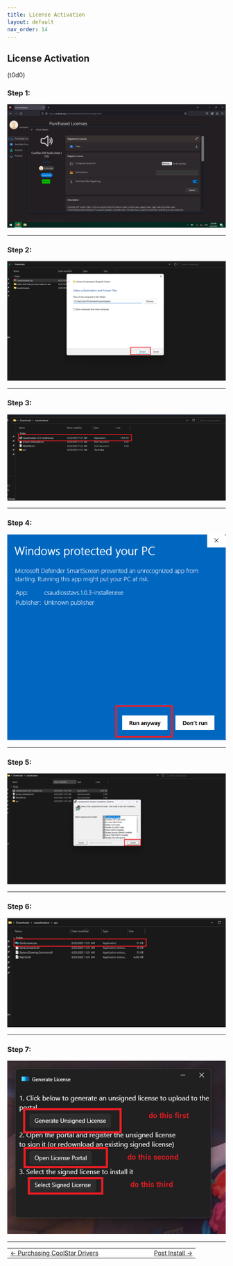 ```yaml
---
title: License Activation
layout: default
nav_order: 14
---
```


## License Activation
(t0d0)

### Step 1: 
<img src="/docs/csdriver/driveractivation/step0.png">

------

### Step 2: 
<img src="/docs/csdriver/driveractivation/step1.png">

------

### Step 3: 
<img src="/docs/csdriver/driveractivation/step2.png">

------

### Step 4:
<img src="/docs/csdriver/driveractivation/step3.png">

------

### Step 5: 
<img src="/docs/csdriver/driveractivation/step4.png">

------

### Step 6: 
<img src="/docs/csdriver/driveractivation/step5.png">

------

### Step 7:
<img src="/docs/csdriver/driveractivation/step6.png">

------

<table>
<tr>
<td width="50%" style="text-align: left">
<a href="csdriver.html">← Purchasing CoolStar Drivers</a> 
</td>
<td width="50%" style="text-align: right">
<a href="post-install.html">Post Install →</a> 
</td>
</tr>
</table>
